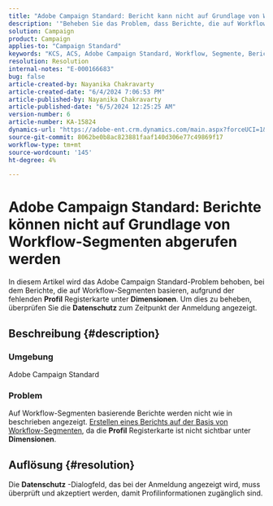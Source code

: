 ```yaml
---
title: "Adobe Campaign Standard: Bericht kann nicht auf Grundlage von Workflow-Segmenten abgerufen werden"
description: '"Beheben Sie das Problem, dass Berichte, die auf Workflow-Segmenten basieren, aufgrund der fehlenden Registerkarte "Profil"unter "Dimension"nicht korrekt angezeigt werden."'
solution: Campaign
product: Campaign
applies-to: "Campaign Standard"
keywords: "KCS, ACS, Adobe Campaign Standard, Workflow, Segmente, Bericht, FAQ"
resolution: Resolution
internal-notes: "E-000166683"
bug: false
article-created-by: Nayanika Chakravarty
article-created-date: "6/4/2024 7:06:53 PM"
article-published-by: Nayanika Chakravarty
article-published-date: "6/5/2024 12:25:25 AM"
version-number: 6
article-number: KA-15824
dynamics-url: "https://adobe-ent.crm.dynamics.com/main.aspx?forceUCI=1&pagetype=entityrecord&etn=knowledgearticle&id=efa88294-a522-ef11-840a-002248092444"
source-git-commit: 8062be0b8ac823881faaf140d306e77c49869f17
workflow-type: tm+mt
source-wordcount: '145'
ht-degree: 4%

---
```


# Adobe Campaign Standard: Berichte können nicht auf Grundlage von Workflow-Segmenten abgerufen werden


In diesem Artikel wird das Adobe Campaign Standard-Problem behoben, bei dem Berichte, die auf Workflow-Segmenten basieren, aufgrund der fehlenden <b>Profil</b> Registerkarte unter <b>Dimensionen</b>. Um dies zu beheben, überprüfen Sie die <b>Datenschutz </b>zum Zeitpunkt der Anmeldung angezeigt.

## Beschreibung {#description}


### <b>Umgebung</b>

Adobe Campaign Standard

### <b>Problem</b>

Auf Workflow-Segmenten basierende Berichte werden nicht wie in beschrieben angezeigt. [Erstellen eines Berichts auf der Basis von Workflow-Segmenten](https://experienceleague.adobe.com/docs/campaign-standard/using/reporting/customizing-reports/creating-a-report-workflow-segment.html), da die <b>Profil</b> Registerkarte ist nicht sichtbar unter <b>Dimensionen</b>.


## Auflösung {#resolution}


Die <b>Datenschutz</b> -Dialogfeld, das bei der Anmeldung angezeigt wird, muss überprüft und akzeptiert werden, damit Profilinformationen zugänglich sind.

